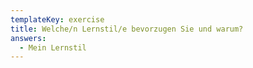 ```yaml
---
templateKey: exercise
title: Welche/n Lernstil/e bevorzugen Sie und warum?
answers:
  - Mein Lernstil
---
```


